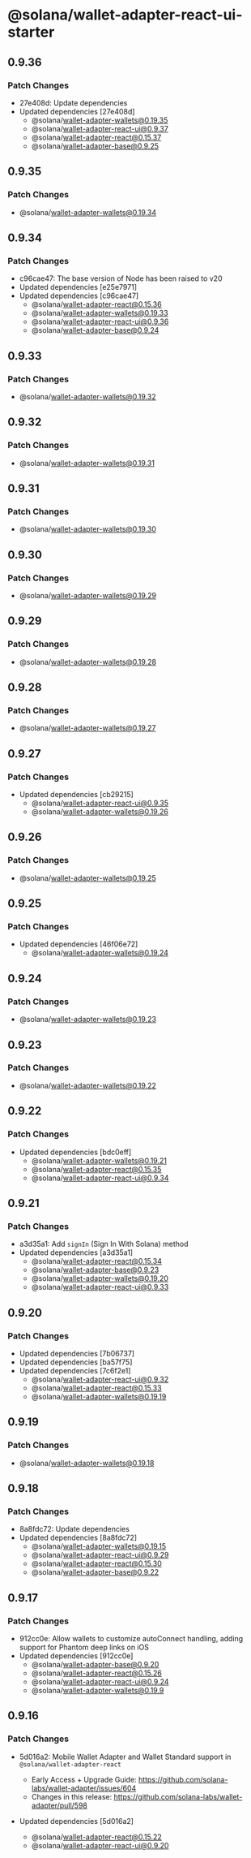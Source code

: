 # @solana/wallet-adapter-react-ui-starter

## 0.9.36

### Patch Changes

- 27e408d: Update dependencies
- Updated dependencies [27e408d]
    - @solana/wallet-adapter-wallets@0.19.35
    - @solana/wallet-adapter-react-ui@0.9.37
    - @solana/wallet-adapter-react@0.15.37
    - @solana/wallet-adapter-base@0.9.25

## 0.9.35

### Patch Changes

- @solana/wallet-adapter-wallets@0.19.34

## 0.9.34

### Patch Changes

- c96cae47: The base version of Node has been raised to v20
- Updated dependencies [e25e7971]
- Updated dependencies [c96cae47]
    - @solana/wallet-adapter-react@0.15.36
    - @solana/wallet-adapter-wallets@0.19.33
    - @solana/wallet-adapter-react-ui@0.9.36
    - @solana/wallet-adapter-base@0.9.24

## 0.9.33

### Patch Changes

- @solana/wallet-adapter-wallets@0.19.32

## 0.9.32

### Patch Changes

- @solana/wallet-adapter-wallets@0.19.31

## 0.9.31

### Patch Changes

- @solana/wallet-adapter-wallets@0.19.30

## 0.9.30

### Patch Changes

- @solana/wallet-adapter-wallets@0.19.29

## 0.9.29

### Patch Changes

- @solana/wallet-adapter-wallets@0.19.28

## 0.9.28

### Patch Changes

- @solana/wallet-adapter-wallets@0.19.27

## 0.9.27

### Patch Changes

- Updated dependencies [cb29215]
    - @solana/wallet-adapter-react-ui@0.9.35
    - @solana/wallet-adapter-wallets@0.19.26

## 0.9.26

### Patch Changes

- @solana/wallet-adapter-wallets@0.19.25

## 0.9.25

### Patch Changes

- Updated dependencies [46f06e72]
    - @solana/wallet-adapter-wallets@0.19.24

## 0.9.24

### Patch Changes

- @solana/wallet-adapter-wallets@0.19.23

## 0.9.23

### Patch Changes

- @solana/wallet-adapter-wallets@0.19.22

## 0.9.22

### Patch Changes

- Updated dependencies [bdc0eff]
    - @solana/wallet-adapter-wallets@0.19.21
    - @solana/wallet-adapter-react@0.15.35
    - @solana/wallet-adapter-react-ui@0.9.34

## 0.9.21

### Patch Changes

- a3d35a1: Add `signIn` (Sign In With Solana) method
- Updated dependencies [a3d35a1]
    - @solana/wallet-adapter-react@0.15.34
    - @solana/wallet-adapter-base@0.9.23
    - @solana/wallet-adapter-wallets@0.19.20
    - @solana/wallet-adapter-react-ui@0.9.33

## 0.9.20

### Patch Changes

- Updated dependencies [7b06737]
- Updated dependencies [ba57f75]
- Updated dependencies [7c6f2e1]
    - @solana/wallet-adapter-react-ui@0.9.32
    - @solana/wallet-adapter-react@0.15.33
    - @solana/wallet-adapter-wallets@0.19.19

## 0.9.19

### Patch Changes

- @solana/wallet-adapter-wallets@0.19.18

## 0.9.18

### Patch Changes

- 8a8fdc72: Update dependencies
- Updated dependencies [8a8fdc72]
    - @solana/wallet-adapter-wallets@0.19.15
    - @solana/wallet-adapter-react-ui@0.9.29
    - @solana/wallet-adapter-react@0.15.30
    - @solana/wallet-adapter-base@0.9.22

## 0.9.17

### Patch Changes

- 912cc0e: Allow wallets to customize autoConnect handling, adding support for Phantom deep links on iOS
- Updated dependencies [912cc0e]
    - @solana/wallet-adapter-base@0.9.20
    - @solana/wallet-adapter-react@0.15.26
    - @solana/wallet-adapter-react-ui@0.9.24
    - @solana/wallet-adapter-wallets@0.19.9

## 0.9.16

### Patch Changes

- 5d016a2: Mobile Wallet Adapter and Wallet Standard support in `@solana/wallet-adapter-react`

    - Early Access + Upgrade Guide: https://github.com/solana-labs/wallet-adapter/issues/604
    - Changes in this release: https://github.com/solana-labs/wallet-adapter/pull/598

- Updated dependencies [5d016a2]
    - @solana/wallet-adapter-react@0.15.22
    - @solana/wallet-adapter-react-ui@0.9.20
